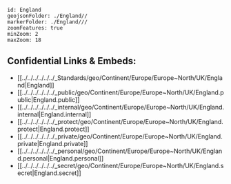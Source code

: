 

```leaflet
id: England
geojsonFolder: ./England//
markerFolder: ./England///
zoomFeatures: true 
minZoom: 2 
maxZoom: 18
```



## Confidential Links & Embeds: 
- [[../../../../../../_Standards/geo/Continent/Europe/Europe~North/UK/England|England]] 
- [[../../../../../../_public/geo/Continent/Europe/Europe~North/UK/England.public|England.public]] 
- [[../../../../../../_internal/geo/Continent/Europe/Europe~North/UK/England.internal|England.internal]] 
- [[../../../../../../_protect/geo/Continent/Europe/Europe~North/UK/England.protect|England.protect]] 
- [[../../../../../../_private/geo/Continent/Europe/Europe~North/UK/England.private|England.private]] 
- [[../../../../../../_personal/geo/Continent/Europe/Europe~North/UK/England.personal|England.personal]] 
- [[../../../../../../_secret/geo/Continent/Europe/Europe~North/UK/England.secret|England.secret]] 
